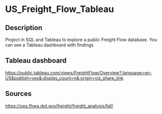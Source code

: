 # US_Freight_Flow_Tableau

## Description 

Project in SQL and Tableau to explore a public Freight Flow database. You can see a Tableau dashboard with findings  

## Tableau dashboard  

https://public.tableau.com/views/FreightFlow/Overview?:language=en-US&publish=yes&:display_count=n&:origin=viz_share_link

## Sources

https://ops.fhwa.dot.gov/freight/freight_analysis/faf/
